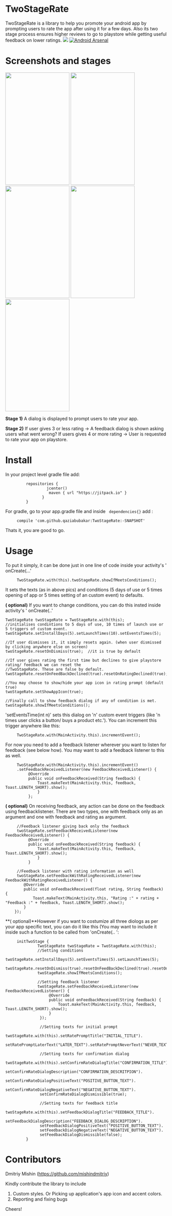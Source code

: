 # TwoStageRate
TwoStageRate is a library to help you promote your android app by prompting users to rate the app after using it for a few days. Also its two stage process ensures higher reviews to go to playstore while getting useful feedback on lower ratings.
[![](https://jitpack.io/v/qaziabubakar/TwoStageRate.svg)](https://jitpack.io/#qaziabubakar/TwoStageRate)
[![Android Arsenal](https://img.shields.io/badge/Android%20Arsenal-Two%20Stage%20Rate-brightgreen.svg?style=social)]()

# Screenshots and stages

<img src="https://raw.githubusercontent.com/shaileshmamgain5/TwoStageRate/master/snapshots/ratingLoop.gif" width="200" height="350" />
<img src="https://raw.githubusercontent.com/shaileshmamgain5/TwoStageRate/master/snapshots/feedbackLoop.gif" width="200" height="350" />



<img src="https://raw.githubusercontent.com/shaileshmamgain5/TwoStageRate/master/snapshots/Screenshot_20170102-161620.png" width="200" height="350" />
<img src="https://raw.githubusercontent.com/shaileshmamgain5/TwoStageRate/master/snapshots/Screenshot_20170102-161628.png" width="200" height="350" />
<img src="https://raw.githubusercontent.com/shaileshmamgain5/TwoStageRate/master/snapshots/Screenshot_20170102-161834.png" width="200" height="350" />

**Stage 1)** A dialog is displayed to prompt users to rate your app.

**Stage 2)** If user gives 3 or less rating -> A feedback dialog is shown asking users what went wrong?
         If users gives 4 or more rating -> User is requested to rate your app on playstore.

# Install
 In your project level gradle file add:
```
         repositories {
                  jcenter()
                   maven { url "https://jitpack.io" }
                }
         }
```
For gradle, go to your app.gradle file and inside ` dependencies{}` add :

         compile 'com.github.qaziabubakar:TwoStageRate:-SNAPSHOT'

Thats it, you are good to go.

#  Usage

To put it simply, it can be done just in one line of code inside your activity's ' onCreate(...'

         TwoStageRate.with(this).twoStageRate.showIfMeetsConditions();

It sets the texts (as in above pics) and conditions (5 days of use or 5 times opening of app or 5 times setting of an custom event) to defaults.
         


**( optional)** If you want to change conditions, you can do this insted inside activity's ' onCreate(..'
    
    TwoStageRate twoStageRate = TwoStageRate.with(this);
    //initialises condintions to 5 days of use, 10 times of launch use or 5 triggers of custom event.
    twoStageRate.setInstallDays(5).setLaunchTimes(10).setEventsTimes(5);
    
    //If user dismisses it, it simply resets again. (when user dismissed by clicking anywhere else on screen)
    twoStageRate.resetOnDismiss(true);  //it is true by default
    
    //If user gives rating the first time but declines to give playstore rating/ feedback we can reset the
    //TwoStageRate. These are false by default.
    twoStageRate.resetOnFeedBackDeclined(true).resetOnRatingDeclined(true);
    
    //You may choose to show/hide your app icon in rating prompt (default true)
    twoStageRate.setShowAppIcon(true);
    
    //Finally call to show feedback dialog if any of condition is met.
    twoStageRate.showIfMeetsConditions();
         

'setEventsTime(int n)' sets this dialog on 'n' custom event triggers (like 'n times user clicks a button/ buys a product etc.'). You can increment this trigger anywhere like this:

         TwoStageRate.with(MainActivity.this).incrementEvent();
         
For now you need to add a feedback listener wherever you want to listen for feedback (see below how). You may want to add a feedback listener to this as well. 
         
         TwoStageRate.with(MainActivity.this).incrementEvent()
         .setFeedbackReceivedListener(new FeedbackReceivedListener() {
              @Override
              public void onFeedbackReceived(String feedback) {
                  Toast.makeText(MainActivity.this, feedback, Toast.LENGTH_SHORT).show();
                  }
              };
         
**( optional)** On receiving feedback, any action can be done on the feedback using feedbacklistener. There are two types, one with feedback only as an argument and one with feedback and rating as argument.
 
         
         //Feedback listener giving back only the feedback
         twoStageRate.setFeedbackReceivedListener(new FeedbackReceivedListener() {
              @Override
              public void onFeedbackReceived(String feedback) {
                  Toast.makeText(MainActivity.this, feedback, Toast.LENGTH_SHORT).show();
                  }
              }
              
         //Feedback listener with rating information as well
         twoStageRate.setFeedbackWithRatingReceivedListener(new FeedbackWithRatingReceivedListener() {
            @Override
            public void onFeedbackReceived(float rating, String feedback) {
                Toast.makeText(MainActivity.this, "Rating :" + rating + "Feedback :" + feedback, Toast.LENGTH_SHORT).show();
            }
        });
                  

**( optional)**However if you want to costumize all three diologs as per your app specific text, you can do it like this (You may want to include it inside such a function to be called from 'onCreate(.. ':
 
         
         initTwoStage {
                  TwoStageRate twoStageRate = TwoStageRate.with(this);                               
                  //Setting conditions
                  twoStageRate.setInstallDays(5).setEventsTimes(5).setLaunchTimes(5);
                  twoStageRate.resetOnDismiss(true).resetOnFeedBackDeclined(true).resetOnRatingDeclined(false);
                  twoStageRate.showIfMeetsConditions();

                  //Setting feedback listener
                  twoStageRate.setFeedbackReceivedListener(new FeedbackReceivedListener() {
                       @Override
                       public void onFeedbackReceived(String feedback) {
                           Toast.makeText(MainActivity.this, feedback, Toast.LENGTH_SHORT).show();
                       }
                   });

                   //Setting texts for initial prompt
                   twoStageRate.with(this).setRatePromptTitle("INITIAL_TITLE").
                           setRatePromptLaterText("LATER_TEXT").setRatePromptNeverText("NEVER_TEXT").setRatePromptDismissible(false);

                   //Setting texts for confirmation dialog
                   twoStageRate.with(this).setConfirmRateDialogTitle("CONFIRMATION_TITLE").
                   setConfirmRateDialogDescription("CONFIRMATION_DESCRITPION").
                   setConfirmRateDialogPositiveText("POSITIVE_BUTTON_TEXT").
                   setConfirmRateDialogNegativeText("NEGATIVE_BUTTON_TEXT").
                   setConfirmRateDialogDismissible(true);

                   //Setting texts for feedback title
                   twoStageRate.with(this).setFeedbackDialogTitle("FEEDBACK_TITLE").
                   setFeedbackDialogDescription("FEEDBACK_DIALOG_DESCRIPTION").
                   setFeedbackDialogPositiveText("POSITIVE_BUTTON_TEXT").
                   setFeedbackDialogNegativeText("NEGATIVE_BUTTON_TEXT").
                   setFeedbackDialogDismissible(false);
             }
             
# Contributors
  Dmitriy Mishin (https://github.com/mishindmitriy)

Kindly contribute the library to include
1) Custom styles. Or Picking up application's app icon and accent colors.
2) Reporting and fixing bugs

Cheers!         

